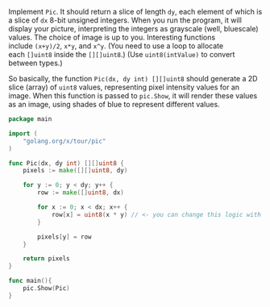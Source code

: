 Implement `Pic`. It should return a slice of length `dy`, each element of which is a slice of `dx` 8-bit unsigned integers. When you run the program, it will display your picture, interpreting the integers as grayscale (well, bluescale) values.
The choice of image is up to you. Interesting functions include `(x+y)/2`, `x*y`, and `x^y`.
(You need to use a loop to allocate each `[]uint8` inside the `[][]uint8`.)
(Use `uint8(intValue)` to convert between types.)

So basically, the function `Pic(dx, dy int) [][]uint8` should generate a 2D slice (array) of `uint8` values, representing pixel intensity values for an image. When this function is passed to `pic.Show`, it will render these values as an image, using shades of blue to represent different values.

```go
package main

import (
	"golang.org/x/tour/pic"
)

func Pic(dx, dy int) [][]uint8 {
	pixels := make([][]uint8, dy)

	for y := 0; y < dy; y++ {
		row := make([]uint8, dx)

		for x := 0; x < dx; x++ {
			row[x] = uint8(x * y) // <- you can change this logic with any of the interesting functions
		}

		pixels[y] = row
	}

	return pixels
}

func main(){
	pic.Show(Pic)
}
```